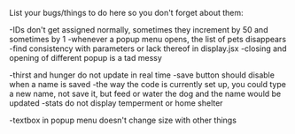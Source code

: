 List your bugs/things to do here so you don't forget about them:

-IDs don't get assigned normally, sometimes they increment by 50 and sometimes by 1
-whenever a popup menu opens, the list of pets disappears
-find consistency with parameters or lack thereof in display.jsx
-closing and opening of different popup is a tad messy

-thirst and hunger do not update in real time
-save button should disable when a name is saved
-the way the code is currently set up, you could type a new name, not save it, but feed or water the dog and the name would be updated
-stats do not display temperment or home shelter

-textbox in popup menu doesn't change size with other things